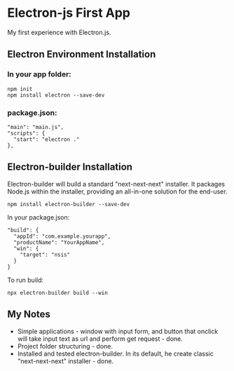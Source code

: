 # Electron-js First App
My first experience with Electron.js.

## Electron Environment Installation

### In your app folder:
```
npm init
npm install electron --save-dev
```

### package.json:
```
"main": "main.js",
"scripts": {
  "start": "electron ."
},
```

## Electron-builder Installation

Electron-builder will build a standard "next-next-next" installer. 
It packages Node.js within the installer, providing an all-in-one solution for the end-user.

`npm install electron-builder --save-dev`

In your package.json:

```
"build": {
  "appId": "com.example.yourapp",
  "productName": "YourAppName",
  "win": {
    "target": "nsis"
  }
}
```

To run build:

`npx electron-builder build --win`


## My Notes

 - Simple applications - window with input form, and button that onclick will take input text as url and perform get request - done.
 - Project folder structuring - done.
 - Installed and tested electron-builder. In its default, he create classic "next-next-next" installer - done.

